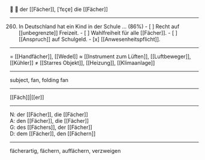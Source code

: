 🔵 🎒 der [[Fächer]], [ˈfɛçɐ]
die [[Fächer]]

---
260. In Deutschland hat ein Kind in der Schule … (86%)
	- [ ] Recht auf [[unbegrenzte]] Freizeit.
	- [ ] Wahlfreiheit für alle [[Fächer]].
	- [ ] [[Anspruch]] auf Schulgeld.
	- [x] [[Anwesenheitspflicht]].

---
= [[Handfächer]], [[Wedel]]
≈ [[Instrument zum Lüften]], [[Luftbeweger]], [[Kühler]]
≠ [[Starres Objekt]], [[Heizung]], [[Klimaanlage]]

---
subject, fan, folding fan

---
[[Fäch]]|[[er]]

---
N: der [[Fächer]], die [[Fächer]]  
A: den [[Fächer]], die [[Fächer]]  
G: des [[Fächers]], der [[Fächer]]  
D: dem [[Fächer]], den [[Fächern]] 

---
fächerartig, fächern, auffächern, verzweigen